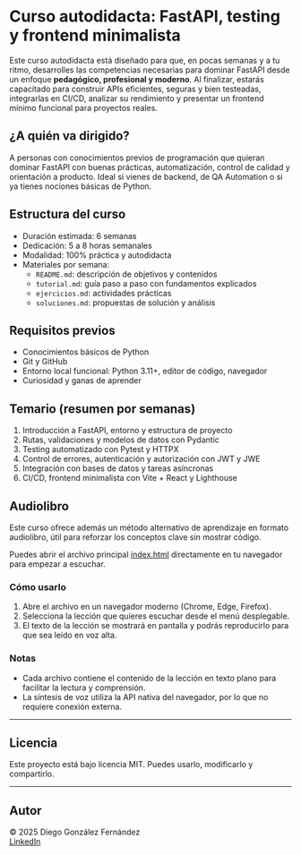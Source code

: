 # Curso autodidacta: FastAPI, testing y frontend minimalista

Este curso autodidacta está diseñado para que, en pocas semanas y a tu ritmo, desarrolles las competencias necesarias para dominar FastAPI desde un enfoque **pedagógico, profesional y moderno**. Al finalizar, estarás capacitado para construir APIs eficientes, seguras y bien testeadas, integrarlas en CI/CD, analizar su rendimiento y presentar un frontend mínimo funcional para proyectos reales.

## ¿A quién va dirigido?

A personas con conocimientos previos de programación que quieran dominar FastAPI con buenas prácticas, automatización, control de calidad y orientación a producto. Ideal si vienes de backend, de QA Automation o si ya tienes nociones básicas de Python.

## Estructura del curso

- Duración estimada: 6 semanas
- Dedicación: 5 a 8 horas semanales
- Modalidad: 100% práctica y autodidacta
- Materiales por semana:
  - `README.md`: descripción de objetivos y contenidos
  - `tutorial.md`: guía paso a paso con fundamentos explicados
  - `ejercicios.md`: actividades prácticas
  - `soluciones.md`: propuestas de solución y análisis

## Requisitos previos

- Conocimientos básicos de Python
- Git y GitHub
- Entorno local funcional: Python 3.11+, editor de código, navegador
- Curiosidad y ganas de aprender

## Temario (resumen por semanas)

1. Introducción a FastAPI, entorno y estructura de proyecto
2. Rutas, validaciones y modelos de datos con Pydantic
3. Testing automatizado con Pytest y HTTPX
4. Control de errores, autenticación y autorización con JWT y JWE
5. Integración con bases de datos y tareas asíncronas
6. CI/CD, frontend minimalista con Vite + React y Lighthouse

## Audiolibro

Este curso ofrece además un método alternativo de aprendizaje en formato audiolibro, útil para reforzar los conceptos clave sin mostrar código.

Puedes abrir el archivo principal [index.html](https://verogeid.github.io/qa-autodidacta/courses/dev-and-ia/fastapi/audiobook/index.html) directamente en tu navegador para empezar a escuchar.

### Cómo usarlo

1. Abre el archivo en un navegador moderno (Chrome, Edge, Firefox).  
2. Selecciona la lección que quieres escuchar desde el menú desplegable.  
3. El texto de la lección se mostrará en pantalla y podrás reproducirlo para que sea leído en voz alta.  

### Notas

- Cada archivo contiene el contenido de la lección en texto plano para facilitar la lectura y comprensión.  
- La síntesis de voz utiliza la API nativa del navegador, por lo que no requiere conexión externa.

---

## Licencia

Este proyecto está bajo licencia MIT. Puedes usarlo, modificarlo y compartirlo.

---

## Autor

© 2025 Diego González Fernández  
[LinkedIn](https://www.linkedin.com/in/diego-gonzalez-fernandez)


